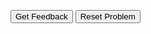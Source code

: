 <div id="sortableTrash" class="sortable-code"></div> 
<div id="sortable" class="sortable-code"></div> 
<div style="clear:both;"></div> 
<p> 
    <input id="feedbackLink" value="Get Feedback" type="button" /> 
    <input id="newInstanceLink" value="Reset Problem" type="button" /> 
</p> 
<script type="text/javascript"> 
(function(){
  var initial = "age = input(&quot;How old are you? &quot;)\n" +
    "print(&quot;Got it! You are&quot;,age,&quot;years old. Now I will ask how old your teacher is...&quot;)\n" +
    "teacher = input(&quot;How old is your teacher? &quot;)\n" +
    "print(&quot;Got it! Your teacher is&quot;,age,&quot;years old. Let&#039;s find out how much older your teacher is...&quot;)\n" +
    "difference = int(teacher) - int(age)\n" +
    "print(&quot;You are&quot;,str(difference),&quot;years older than your teacher.&quot;)";
  var parsonsPuzzle = new ParsonsWidget({
    "sortableId": "sortable",
    "max_wrong_lines": 10,
    "grader": ParsonsWidget._graders.LineBasedGrader,
    "exec_limit": 2500,
    "can_indent": true,
    "x_indent": 50,
    "lang": "en",
    "show_feedback": true
  });
  parsonsPuzzle.init(initial);
  parsonsPuzzle.shuffleLines();
  $("#newInstanceLink").click(function(event){ 
      event.preventDefault(); 
      parsonsPuzzle.shuffleLines(); 
  }); 
  $("#feedbackLink").click(function(event){ 
      event.preventDefault(); 
      parsonsPuzzle.getFeedback(); 
  }); 
})(); 
</script>
